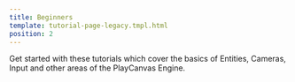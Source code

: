 ```yaml
---
title: Beginners
template: tutorial-page-legacy.tmpl.html
position: 2
---
```


Get started with these tutorials which cover the basics of Entities, Cameras, Input and other areas of the PlayCanvas Engine.
